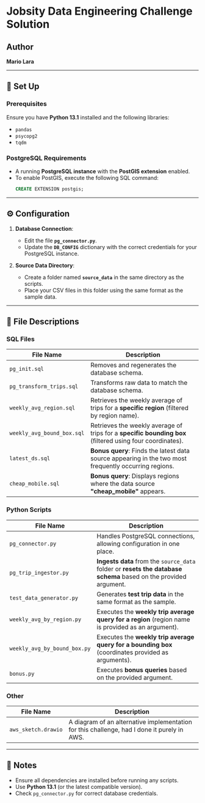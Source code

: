 # Jobsity Data Engineering Challenge Solution

## Author
**Mario Lara**

---

## 🚀 Set Up
### **Prerequisites**
Ensure you have **Python 13.1** installed and the following libraries:
- `pandas`
- `psycopg2`
- `tqdm`

### **PostgreSQL Requirements**
- A running **PostgreSQL instance** with the **PostGIS extension** enabled.
- To enable PostGIS, execute the following SQL command:
  ```sql
  CREATE EXTENSION postgis;
  ```

---

## ⚙️ Configuration
1. **Database Connection**:
   - Edit the file **`pg_connector.py`**.
   - Update the **`DB_CONFIG`** dictionary with the correct credentials for your PostgreSQL instance.

2. **Source Data Directory**:
   - Create a folder named **`source_data`** in the same directory as the scripts.
   - Place your CSV files in this folder using the same format as the sample data.

---

## 📂 File Descriptions
### **SQL Files**
| File Name | Description |
|-----------|------------|
| `pg_init.sql` | Removes and regenerates the database schema. |
| `pg_transform_trips.sql` | Transforms raw data to match the database schema. |
| `weekly_avg_region.sql` | Retrieves the weekly average of trips for a **specific region** (filtered by region name). |
| `weekly_avg_bound_box.sql` | Retrieves the weekly average of trips for a **specific bounding box** (filtered using four coordinates). |
| `latest_ds.sql` | **Bonus query**: Finds the latest data source appearing in the two most frequently occurring regions. |
| `cheap_mobile.sql` | **Bonus query**: Displays regions where the data source **"cheap_mobile"** appears. |

### **Python Scripts**
| File Name | Description |
|-----------|------------|
| `pg_connector.py` | Handles PostgreSQL connections, allowing configuration in one place. |
| `pg_trip_ingestor.py` | **Ingests data** from the `source_data` folder or **resets the database schema** based on the provided argument. |
| `test_data_generator.py` | Generates **test trip data** in the same format as the sample. |
| `weekly_avg_by_region.py` | Executes the **weekly trip average query for a region** (region name is provided as an argument). |
| `weekly_avg_by_bound_box.py` | Executes the **weekly trip average query for a bounding box** (coordinates provided as arguments). |
| `bonus.py` | Executes **bonus queries** based on the provided argument. |

### **Other**
| File Name | Description |
|-----------|------------|
| `aws_sketch.drawio` | A diagram of an alternative implementation for this challenge, had I done it purely in AWS. |
---

## 📌 Notes
- Ensure all dependencies are installed before running any scripts.
- Use **Python 13.1** (or the latest compatible version).
- Check `pg_connector.py` for correct database credentials.

